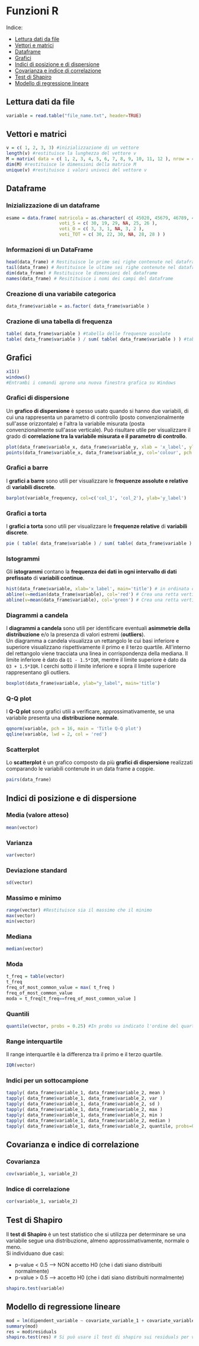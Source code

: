 # Funzioni R
Indice:
- [Lettura dati da file](Formulario_funzionale.md#Lettura-dati-da-file)
- [Vettori e matrici](Formulario_funzionale.md#vettori-e-matrici)
- [Dataframe](Formulario_funzionale.md#Dataframe)
- [Grafici](Formulario_funzionale.md#Grafici)
- [Indici di posizione e di dispersione](Formulario_funzionale.md#Indici-di-posizione-e-di-dispersione)
- [Covarianza e indice di correlazione](Formulario_funzionale.md#Covarianza-e-indice-di-correlazione)
- [Test di Shapiro](Formulario_funzionale.md#Test-di-Shapiro)
- [Modello di regressione lineare](Formulario_funzionale.md#Modello-di-regressione-lineare)

## Lettura dati da file
```R
variable = read.table("file_name.txt", header=TRUE)
```

## Vettori e matrici
```R
v = c( 1, 2, 3, 3) #inizializzazione di un vettore
length(v) #restituisce la lunghezza del vettore v
M = matrix( data = c( 1, 2, 3, 4, 5, 6, 7, 8, 9, 10, 11, 12 ), nrow = 4, ncol = 3, byrow = FALSE) #inizializzazione di una matrice
dim(M) #restituisce le dimensioni della matrice M
unique(v) #restituisce i valori univoci del vettore v
```

## Dataframe

### Inizializzazione di un dataframe
```R
esame = data.frame( matricola = as.character( c( 45020, 45679, 46789, 43126, 42345, 47568 ) ),
                    voti_S = c( 30, 19, 29, NA, 25, 26 ), 
                    voti_O = c( 3, 3, 1, NA, 3, 2 ), 
                    voti_TOT = c( 30, 22, 30, NA, 28, 28 ) )
```

### Informazioni di un DataFrame
```R
head(data_frame) # Restituisce le prime sei righe contenute nel dataframe
tail(data_frame) # Restituisce le ultime sei righe contenute nel dataframe
dim(data_frame) # Restituisce le dimensioni del dataframe
names(data_frame) # Resitituisce i nomi dei campi del dataframe
```

### Creazione di una variabile categorica
```R
data_frame$variable = as.factor( data_frame$variable )
```

### Crazione di una tabella di frequenza
```R
table( data_frame$variable ) #tabella delle frequenze assolute
table( data_frame$variable ) / sum( table( data_frame$variable ) ) #tabella delle frequenze realtive
```

## Grafici
```R
x11()
windows()
#Entrambi i comandi aprono una nuova finestra grafica su Windows
```

### Grafici di dispersione
Un <b>grafico di dispersione</b> è spesso usato quando si hanno due variabili, di cui una rappresenta un parametro di controllo (posto convenzionalmente sull'asse orizzontale) e l'altra la variabile misurata (posta convenzionalmente sull'asse verticale). Può risultare utile per visualizzare il grado di <b>correlazione tra la variabile misurata e il parametro di controllo</b>.
```R
plot(data_frame$variable_x, data_frame$variable_y, xlab = 'x_label', ylab = 'y_label', main = 'title')
points(data_frame$variable_x, data_frame$variable_y, col='colour', pch = 19) #points serve per creare dei pallini colorati, pch indica la forma (19=cerchio)
```

### Grafici a barre
I <b>grafici a barre</b> sono utili per visualizzare le <b>frequenze assolute e relative</b> di <b>variabili discrete</b>.
```R
barplot(variable_frequency, col=c('col_1', 'col_2'), ylab='y_label')
```

### Grafici a torta
I <b>grafici a torta</b> sono utili per visualizzare le <b>frequenze relative</b> di <b>variabili discrete</b>.
```R
pie ( table( data_frame$variable ) / sum( table( data_frame$variable ) ), main = 'title' )
```

### Istogrammi
Gli <b>istogrammi</b> contano la <b>frequenza dei dati in ogni intervallo di dati prefissato</b> di <b>variabili continue</b>.
```R
hist(data_frame$variable, xlab='x_label', main='title') # in ordinata ci sono le frequenze assolute
abline(v=median(data_frame$variable), col='red') # Crea una retta verticale in corrispondenza della mediana
abline(v=mean(data_frame$variable), col='green') # Crea una retta verticale in corrispondenza della media
```

### Diagrammi a candela
I <b>diagrammi a candela</b> sono utili per identificare eventuali <b>asimmetrie della distribuzione</b> e/o la presenza di valori estremi (<b>outliers</b>).</br>
Un diagramma a candela visualizza un rettangolo le cui basi inferiore e superiore visualizzano rispettivamente il primo e il terzo quartile. All'interno del rettangolo viene tracciata una linea in corrispondenza della mediana. Il limite inferiore è dato da `Q1 - 1.5*IQR`, mentre il limite superiore è dato da `Q3 + 1.5*IQR`. I cerchi sotto il limite inferiore e sopra il limite superiore rappresentano gli outliers.
```R
boxplot(data_frame$variable, ylab="y_label", main='title')
```

### Q-Q plot
I <b>Q-Q plot</b> sono grafici utili a verificare, approssimativamente, se una variabile presenta una <b>distribuzione normale</b>.
```R
qqnorm(variable, pch = 16, main = 'Title Q-Q plot')
qqline(variable, lwd = 2, col = 'red')
```

### Scatterplot
Lo <b>scatterplot</b> è un grafico composto da più <b>grafici di dispersione</b> realizzati comparando le variabili contenute in un data frame a coppie.
```R
pairs(data_frame)
```

## Indici di posizione e di dispersione

### Media (valore atteso)
```R
mean(vector)
```

### Varianza
```R
var(vector)
```

### Deviazione standard
```R
sd(vector)
```

### Massimo e minimo
```R
range(vector) #Restituisce sia il massimo che il minimo
max(vector)
min(vector)
```

### Mediana
```R
median(vector)
```

### Moda
```R
t_freq = table(vector)
t_freq
freq_of_most_common_value = max( t_freq )
freq_of_most_common_value
moda = t_freq[t_freq==freq_of_most_common_value ]
```

### Quantili
```R
quantile(vector, probs = 0.25) #In probs va indicato l'ordine del quartile
```

### Range interquartile
Il range interquartile è la differenza tra il primo e il terzo quartile.
```R
IQR(vector)
```

### Indici per un sottocampione
```R
tapply( data_frame$variable_1, data_frame$variable_2, mean )
tapply( data_frame$variable_1, data_frame$variable_2, var )
tapply( data_frame$variable_1, data_frame$variable_2, sd )
tapply( data_frame$variable_1, data_frame$variable_2, max )
tapply( data_frame$variable_1, data_frame$variable_2, min )
tapply( data_frame$variable_1, data_frame$variable_2, median )
tapply( data_frame$variable_1, data_frame$variable_2, quantile, probs=0.25 )
```

## Covarianza e indice di correlazione

### Covarianza

```R
cov(variable_1, variable_2)
```

### Indice di correlazione

```R
cor(variable_1, variable_2)
```

## Test di Shapiro
Il <b>test di Shapiro</b> è un test statistico che si utilizza per determinare se una variabile segue una distribuzione, almeno approssimativamente, normale o meno.</br>
Si individuano due casi:
- p-value < 0.5 --> NON accetto H0 (che i dati siano distribuiti normalmente)
- p-value > 0.5 --> accetto H0 (che i dati siano distribuiti normalmente)
```R
shapiro.test(variable)
```

## Modello di regressione lineare
```R
mod = lm(dipendent_variable ~ covariate_variable_1 + covariate_variable_2 + covariate_variable_1:covariate_variable_2)
summary(mod)
res = mod$residuals
shapiro.test(res) # Si può usare il test di shapiro sui residuals per verificare che siano normali
```
